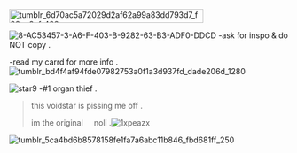 <img width="350" height="25" alt="tumblr_6d70ac5a72029d2af62a99a83dd793d7_f90cc0cf_400" src="https://github.com/user-attachments/assets/b14b6870-21bd-4d1e-808b-ea404dc7027e" />

![8-AC53457-3-A6-F-403-B-9282-63-B3-ADF0-DDCD](https://github.com/user-attachments/assets/115a1736-e345-49f0-88a4-d40c6b0f9aab)
-ask for inspo & do NOT copy .

-read my carrd for more info .![tumblr_bd4f4af94fde07982753a0f1a3d937fd_dade206d_1280](https://github.com/user-attachments/assets/1e222075-38a7-4aeb-9fc7-7c5eb8384540)

![star9](https://github.com/user-attachments/assets/a903d3b5-bebb-4889-a2c7-6ae95c233889)
-#1 organ thief .

>this voidstar is pissing me off .
>
>im the original ‎ ‎ ‎ ‎ noli .![1xpeazx](https://github.com/user-attachments/assets/7bea9ae2-6040-4799-9aa2-3434052ea000)

![tumblr_5ca4bd6b8578158fe1fa7a6abc11b846_fbd681ff_250](https://github.com/user-attachments/assets/2fb24a0f-b551-468a-a6d8-e1740275bb89)



